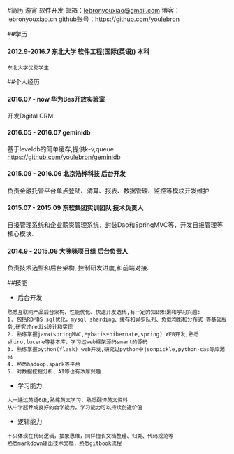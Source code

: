 #简历  游宵  软件开发 
邮箱：lebronyouxiao@gmail.com 
博客：lebronyouxiao.cn
github账号：https://github.com/youlebron

##学历
#### 2012.9-2016.7 东北大学 软件工程(国际(英语)) 本科
```
东北大学优秀学生 
```
##个人经历

#### 2016.07 - now 华为Bes开放实验室 
开发Digital CRM

#### 2016.05 - 2016.07 geminidb
基于leveldb的简单缓存,提供k-v,queue
https://github.com/youlebron/geminidb

#### 2015.09 - 2016.06 北京浩桦科技 后台开发
负责金融托管平台单点登陆、清算、报表、数据管理、监控等模块开发维护

#### 2015.07 - 2015.09 东软集团实训团队 技术负责人
日报管理系统和企业薪资管理系统，封装Dao和SpringMVC等，开发日报管理等核心模块.

#### 2014.9 - 2015.06 大咪咪项目组 后台负责人
负责技术选型和后台架构, 控制研发进度,和前端对接. 


##技能
* 后台开发

```
熟悉互联网产品后台架构、性能优化、快速开发迭代,有一定的知识积累和学习兴趣:
1. 包括RDMBS sql优化，mysql sharding、缓存和异步队列、负载均衡和分布式 等基础服务,研究过redis设计和实现
2. 熟练掌握java(springMVC,Mybatis+hibernate,spring) WEB开发,熟悉shiro,lucene等基本库，学习过web框架源码smart的源码
3. 熟练掌握python(flask) web开发,研究过python中jsonpickle,python-cas等库源码
4. 熟悉hadoop,spark等平台
5. 对数据挖掘分析、AI等也有浓厚兴趣
```

* 学习能力

```
大一通过英语6级,熟练英文学习，熟悉翻译英文资料
从中学起养成良好的自学能力，学习能力可以持续创造价值
```

* 逻辑能力

```
不只体现在代码逻辑，抽象思维，同样擅长文档整理、归类、代码规范等
熟悉markdown输出技术文档，熟悉gitbook流程
```
